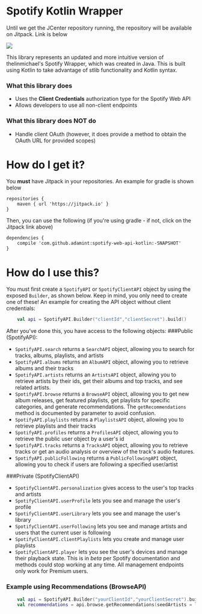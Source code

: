 # Spotify Kotlin Wrapper
Until we get the JCenter repository running, the repository will be available on Jitpack. Link is below

[![](https://jitpack.io/v/adamint/spotify-web-api-kotlin.svg)](https://jitpack.io/#adamint/spotify-web-api-kotlin)

 
This library represents an updated and more intuitive version of thelinmichael's Spotify Wrapper, which was created in Java. This is built using Kotlin to take advantage of stlib functionality and Kotlin syntax.

### What this library does
  - Uses the **Client Credentials** authorization type for the Spotify Web API
  - Allows developers to use all non-client endpoints
### What this library does NOT do
  - Handle client OAuth (however, it does provide a method to obtain the OAuth URL for provided scopes)
# How do I get it?
You **must** have Jitpack in your repositories. An example for gradle is shown below
```
repositories {
	maven { url 'https://jitpack.io' }
}
```
Then, you can use the following (if you're using gradle - if not, click on the Jitpack link above)
```
dependencies {
	compile 'com.github.adamint:spotify-web-api-kotlin:-SNAPSHOT'
}
```

# How do I use this?
You must first create a `SpotifyAPI` or `SpotifyClientAPI` object by using the exposed `Builder`, as shown below. Keep in mind, you only need to create one of these!
An example for creating the API object without client credentials:
```kotlin
    val api = SpotifyAPI.Builder("clientId","clientSecret").build()
```
After you've done this, you have access to the following objects:
###Public (SpotifyAPI):
  - `SpotifyAPI.search` returns a `SearchAPI` object, allowing you to search for tracks, albums, playlists, and artists
  - `SpotifyAPI.albums` returns an `AlbumAPI` object, allowing you to retrieve albums and their tracks
  - `SpotifyAPI.artists` returns an `ArtistsAPI` object, allowing you to retrieve artists by their ids, get their albums and top tracks, and see related artists.
  - `SpotifyAPI.browse` returns a `BrowseAPI` object, allowing you to get new album releases, get featured playlists, get playlists for specific categories, and generate recommendations. The `getRecommendations` method is documented by parameter to avoid confusion.
  - `SpotifyAPI.playlists` returns a `PlaylistsAPI` object,  allowing you to retrieve playlists and their tracks
  - `SpotifyAPI.profiles` returns a `ProfilesAPI` object,  allowing you to retrieve the public user object by a user's id
  - `SpotifyAPI.tracks` returns a `TracksAPI` object,  allowing you to retrieve tracks or get an audio analysis or overview of the track's audio features.
  - `SpotifyAPI.publicFollowing` returns a `PublicFollowingAPI` object, allowing you to check if users are following a specified user/artist
  
###Private (SpotifyClientAPI)
  - `SpotifyClientAPI.personalization` gives access to the user's top tracks and artists
  - `SpotifyClientAPI.userProfile` lets you see and manage the user's profile
  - `SpotifyClientAPI.userLibrary` lets you see and manage the user's library
  - `SpotifyClientAPI.userFollowing` lets you see and manage artists and users that the current user is following
  - `SpotifyClientAPI.clientPlaylists` lets you create and manage user playlists
  - `SpotifyClientAPI.player` lets you see the user's devices and manage their playback state. This is in *beta* per Spotify documentation and methods could stop working at any time. All management endpoints only work for Premium users.

### Example using Recommendations (BrowseAPI)

```kotlin
    val api = SpotifyAPI.Builder("yourClientId","yourClientSecret").build()
    val recommendations = api.browse.getRecommendations(seedArtists = listOf("3TVXtAsR1Inumwj472S9r4"), seedGenres = listOf("pop", "country"), targets = hashMapOf(Pair("speechiness", 1.0), Pair("danceability", 1.0))))
```
